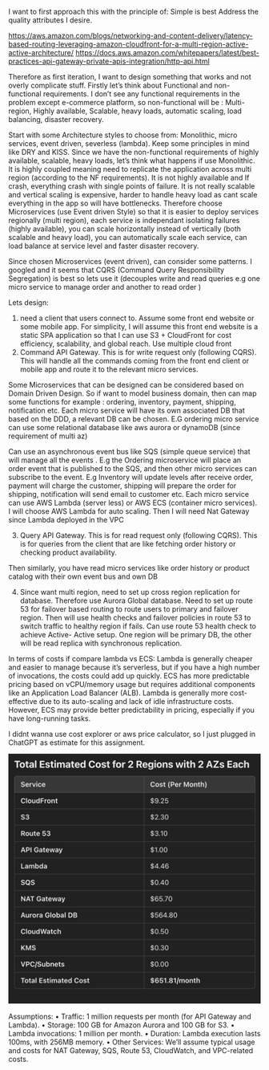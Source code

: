 I want to first approach this with the principle of:
Simple is best
Address the quality attributes I desire.

https://aws.amazon.com/blogs/networking-and-content-delivery/latency-based-routing-leveraging-amazon-cloudfront-for-a-multi-region-active-active-architecture/
https://docs.aws.amazon.com/whitepapers/latest/best-practices-api-gateway-private-apis-integration/http-api.html

Therefore as first iteration, I want to design something that works and not overly complicate stuff.
Firstly let’s think about Functional and non-functional requirements. I don’t see any functional requirements in the problem except e-commerce platform, so non-functional will be : Multi-region, Highly available, Scalable, heavy loads, automatic scaling, load balancing, disaster recovery.

Start with some Architecture styles to choose from: Monolithic, micro services, event driven, severless (lambda). Keep some principles in mind like DRY and KISS. Since we have the non-functional requirements of highly available, scalable, heavy loads, let’s think what happens if use Monolithic. It is highly coupled meaning need to replicate the application across multi region (according to the NF requirements). It is not highly available and If crash, everything crash with single points of failure. It is not really scalable and vertical scaling is expensive, harder to handle heavy load as cant scale everything in the app so will have bottlenecks. Therefore choose Microservices (use Event driven Style) so that it is easier to deploy services regionally (multi region), each service is independant isolating failures (highly available), you can scale horizontally instead of vertically (both scalable and heavy load), you can automatically scale each service, can load balance at service level and faster disaster recovery.

Since chosen Microservices (event driven), can consider some patterns. I googled and it seems that CQRS (Command Query Responsibility Segregation) is best so lets use it (decouples write and read queries e.g one micro service to manage order and another to read order )

Lets design:
1) need a client that users connect to. Assume some front end website or some mobile app. For simplicity, I will assume this front end website is a static SPA application so that I can use S3 + CloudFront for cost efficiency, scalability, and global reach. Use multiple cloud front
2) Command API Gateway. This is for write request only (following CQRS).  This will handle all the commands coming from the front end client or mobile app and route it to the relevant micro services.

Some Microservices that can be designed can be considered based on Domain Driven Design. So if want to model business domain, then can map some functions for example :  ordering, inventory, payment, shipping, notification etc. Each micro service will have its own associated DB that based on the DDD, a relevant DB can be chosen. E.G ordering micro service can use some relational database like aws aurora or dynamoDB (since requirement of multi az)


Can use an asynchronous event bus like SQS (simple queue service) that will manage all the events . E.g the Ordering microservice will place an order event that is published to the SQS, and then other micro services can subscribe to the event. E.g Inventory will update levels after receive order, payment will charge the customer, shipping will prepare the order for shipping, notification will send email to customer etc. Each micro service can use AWS Lambda (server less) or AWS ECS (container micro services). I will choose AWS Lambda for auto scaling. Then I will need Nat Gateway since Lambda deployed in the VPC

3) Query API Gateway. This is for read request only (following CQRS). This is for queries from the client that are like fetching order history or checking product availability.

Then similarly, you have read micro services like order history or product catalog with their own event bus and own DB

4) Since want multi region, need to set up cross region replication for database. Therefore use Aurora Global database. Need to set up route 53 for failover based routing to route users to primary and failover region. Then will use health checks and failover policies in route 53 to switch traffic to healthy region if fails. Can use route 53 health check to achieve Active- Active setup. One region will be primary DB, the other will be read replica with synchronous replication.


In terms of costs if compare lambda vs ECS:
Lambda is generally cheaper and easier to manage because it’s serverless, but if you have a high number of invocations, the costs could add up quickly.
ECS has more predictable pricing based on vCPU/memory usage but requires additional components like an Application Load Balancer (ALB).
Lambda is generally more cost-effective due to its auto-scaling and lack of idle infrastructure costs. However, ECS may provide better predictability in pricing, especially if you have long-running tasks.



I didnt wanna use cost explorer or aws price calculator, so I just plugged in ChatGPT as estimate for this assignment.

![img.png](img.png)


Assumptions:
•	Traffic: 1 million requests per month (for API Gateway and Lambda).
•	Storage: 100 GB for Amazon Aurora and 100 GB for S3.
•	Lambda invocations: 1 million per month.
•	Duration: Lambda execution lasts 100ms, with 256MB memory.
•	Other Services: We’ll assume typical usage and costs for NAT Gateway, SQS, Route 53, CloudWatch, and VPC-related costs.









